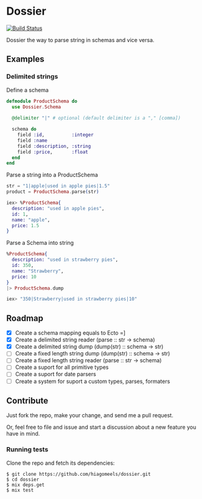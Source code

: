 # Dossier

[![Build Status](https://travis-ci.org/hiagomeels/dossier.svg?branch=master)](https://travis-ci.org/hiagomeels/dossier)

Dossier the way to parse string in schemas and vice versa.

## Examples
### Delimited strings

Define a schema

```elixir
defmodule ProductSchema do
  use Dossier.Schema
  
  @delimiter "|" # optional (default delimiter is a "," [comma])

  schema do
    field :id,          :integer
    field :name
    field :description, :string
    field :price,       :float
  end
end
```

Parse a string into a ProductSchema

```elixir
str = "1|apple|used in apple pies|1.5"
product = ProductSchema.parse(str)

iex> %ProductSchema{
  description: "used in apple pies",
  id: 1,
  name: "apple",
  price: 1.5
}
```

Parse a Schema into string

```elixir
%ProductSchema{
  description: "used in strawberry pies",
  id: 350,
  name: "Strawberry",
  price: 10
}
|> ProductSchema.dump

iex> "350|Strawberry|used in strawberry pies|10"

```

## Roadmap
- [x] Create a schema mapping equals to Ecto =]
- [x] Create a delimited string reader (parse :: str -> schema)
- [x] Create a delimited string dump (dump(str) :: schema -> str)
- [ ] Create a fixed length string dump (dump(str) :: schema -> str) 
- [ ] Create a fixed length string reader (parse :: str -> schema)
- [ ] Create a suport for all primitive types
- [ ] Create a suport for date parsers
- [ ] Create a system for suport a custom types, parses, formaters

## Contribute
Just fork the repo, make your change, and send me a pull request.

Or, feel free to file and issue and start a discussion about a new feature you have in mind.

### Running tests

Clone the repo and fetch its dependencies:

```
$ git clone https://github.com/hiagomeels/dossier.git
$ cd dossier
$ mix deps.get
$ mix test
```
